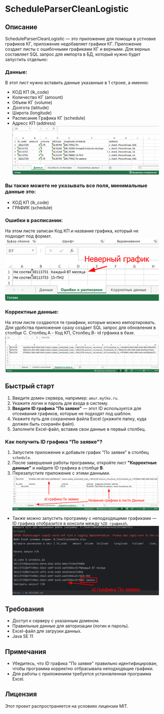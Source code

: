 ﻿# ScheduleParserCleanLogistic

## Описание
ScheduleParserCleanLogistic — это приложение для помощи в устновке графиков КГ, приложение недобавляет графики КГ. 
Приложение создает листы с ошибочными графиками КГ и верными. Для верных составляет SQL запрос для импорта в БД, который нужно будет запустить отдельно:
### Данные: 
В этот лист нужно вставить данные указанные в 1 строке, а именно:
  - КОД КП (lk_code)
  - Количество КГ (amount)
  - Объем КГ (volume)
  - Долгота (latitude)
  - Широта (longitude)
  - Расписание Графика КГ (schedule)
  - Адресс КП (address)
![](/images/Data.png)
### Вы также можете не указывать все поля, минимальные данные это:
- КОД КП (lk_code)
- ГРАФИК (schedule)



### Ошибки в расписании:
На этом листе записан Код КП и название графика, который не подходит под формат.
![](/images/error_in_schedule.png)
### Корректные данные:
На этом листе создаются те гриафики, которые можно импортировать. Для удобства приложение сразу создает SQL запрос для обновления в столбце C. Столбец A - Код КП, Столбец B- id грфаика в базе. 
![](/images/correct_data.png)
## Быстрый старт
1. Введите домен сервера, например: `amur.mytko.ru`.
2. Укажите логин и пароль для входа в систему.
3. **Введите ID графика "По заявке"** — этот ID используется для отсеивания графиков, которые не подходят под шаблон.
4. Укажите путь для сохранения файла Excel (укажите папку, куда должен быть сохранён файл).
5. Заполните Excel-файл, вставив свои данные в первый столбец.

### Как получить ID графика "По заявке"?
  1. Запустите приложение и добавьте график "По заявке" в столбец `schedule`.
  2. После завершения работы программы, откройте лист **"Корректные данные"** и найдите ID графика в столбце **B**.
  3. Перезапустите приложение с этими данными.
  ![](/images/get_id_1.png)
   - Также можно запустить программу с неподходящими графиками — ID графика отобразится в консоли между `%ID графика%`.
     ![](/images/get_id_2.png)

## Требования
- Доступ к серверу с указанным доменом.
- Правильные данные для авторизации (логин и пароль).
- Excel-файл для загрузки данных.
- Java SE 11

## Примечания
- Убедитесь, что ID графика "По заявке" правильно идентифицирован, чтобы программа корректно отбрасывала неподходящие графики.
- Для работы с приложением требуется установленная программа Excel.

## Лицензия
Этот проект распространяется на условиях лицензии MIT.
